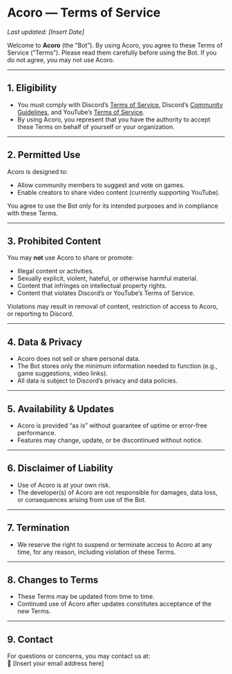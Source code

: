 # Acoro — Terms of Service

_Last updated: [Insert Date]_

Welcome to **Acoro** (the “Bot”). By using Acoro, you agree to these Terms of Service (“Terms”). Please read them carefully before using the Bot. If you do not agree, you may not use Acoro.

---

## 1. Eligibility
- You must comply with Discord’s [Terms of Service](https://discord.com/terms), Discord’s [Community Guidelines](https://discord.com/guidelines), and YouTube’s [Terms of Service](https://www.youtube.com/t/terms).  
- By using Acoro, you represent that you have the authority to accept these Terms on behalf of yourself or your organization.

---

## 2. Permitted Use
Acoro is designed to:
- Allow community members to suggest and vote on games.  
- Enable creators to share video content (currently supporting YouTube).  

You agree to use the Bot only for its intended purposes and in compliance with these Terms.

---

## 3. Prohibited Content
You may **not** use Acoro to share or promote:  
- Illegal content or activities.  
- Sexually explicit, violent, hateful, or otherwise harmful material.  
- Content that infringes on intellectual property rights.  
- Content that violates Discord’s or YouTube’s Terms of Service.  

Violations may result in removal of content, restriction of access to Acoro, or reporting to Discord.

---

## 4. Data & Privacy
- Acoro does not sell or share personal data.  
- The Bot stores only the minimum information needed to function (e.g., game suggestions, video links).  
- All data is subject to Discord’s privacy and data policies.  

---

## 5. Availability & Updates
- Acoro is provided “as is” without guarantee of uptime or error-free performance.  
- Features may change, update, or be discontinued without notice.  

---

## 6. Disclaimer of Liability
- Use of Acoro is at your own risk.  
- The developer(s) of Acoro are not responsible for damages, data loss, or consequences arising from use of the Bot.  

---

## 7. Termination
- We reserve the right to suspend or terminate access to Acoro at any time, for any reason, including violation of these Terms.  

---

## 8. Changes to Terms
- These Terms may be updated from time to time.  
- Continued use of Acoro after updates constitutes acceptance of the new Terms.  

---

## 9. Contact
For questions or concerns, you may contact us at:  
📧 [Insert your email address here]

